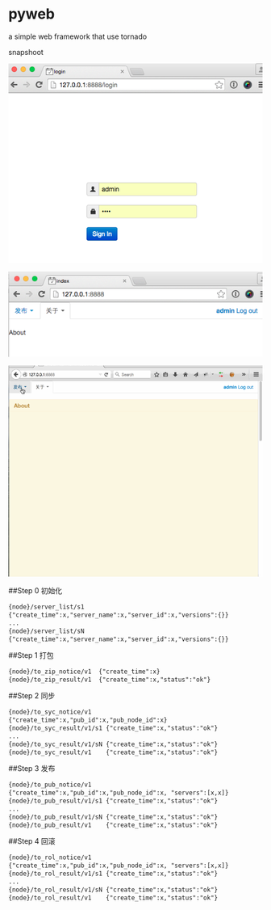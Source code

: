 # pyweb
a simple web framework that use tornado

snapshoot

![](./snapshoot/pyweb_1.png)

![](./snapshoot/pyweb_2.png)

![](./snapshoot/pub.gif)

##Step 0 初始化
```
{node}/server_list/s1   {"create_time":x,"server_name":x,"server_id":x,"versions":{}}
...
{node}/server_list/sN   {"create_time":x,"server_name":x,"server_id":x,"versions":{}}
```

##Step 1 打包
```
{node}/to_zip_notice/v1  {"create_time":x}
{node}/to_zip_result/v1  {"create_time":x,"status":"ok"}
```

##Step 2 同步
```
{node}/to_syc_notice/v1    {"create_time":x,"pub_id":x,"pub_node_id":x}
{node}/to_syc_result/v1/s1 {"create_time":x,"status":"ok"}
...
{node}/to_syc_result/v1/sN {"create_time":x,"status":"ok"}
{node}/to_syc_result/v1    {"create_time":x,"status":"ok"} 
```

##Step 3 发布
```
{node}/to_pub_notice/v1    {"create_time":x,"pub_id":x,"pub_node_id":x, "servers":[x,x]}
{node}/to_pub_result/v1/s1 {"create_time":x,"status":"ok"}
...
{node}/to_pub_result/v1/sN {"create_time":x,"status":"ok"}
{node}/to_pub_result/v1    {"create_time":x,"status":"ok"}
```

##Step 4 回滚
```
{node}/to_rol_notice/v1    {"create_time":x,"pub_id":x,"pub_node_id":x, "servers":[x,x]}
{node}/to_rol_result/v1/s1 {"create_time":x,"status":"ok"}
...
{node}/to_rol_result/v1/sN {"create_time":x,"status":"ok"}
{node}/to_rol_result/v1    {"create_time":x,"status":"ok"}
```


